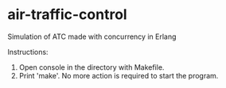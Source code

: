 # air-traffic-control
Simulation of ATC made with concurrency in Erlang


Instructions:
1. Open console in the directory with Makefile.
2. Print 'make'. No more action is required to start the program.
